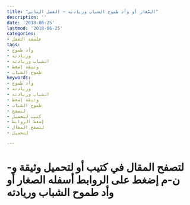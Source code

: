 ```yaml
---
title: "الصَّغار أو وأد طموح الشباب وريادته – الفصل الثاني"
description: ''
date: '2018-06-25'
lastmod: '2018-06-25'
categories:
- فلسفة العقل
tags:
- وأد طموح
- وريادته
- الشباب وريادته
- وثيقة إضغط
- طموح الشباب
keywords:
- وأد طموح
- وريادته
- الشباب وريادته
- وثيقة إضغط
- طموح الشباب
- لتصفح
- كتيب لتحميل
- إضغط الروابط
- لتصفح المقال
- لتحميل

---
```

# **لتصفح المقال في كتيب أو لتحميل وثيقة و-ن-م إضغط على الروابط أسفله** **الصغار أو وأد طموح الشباب وريادته**

###